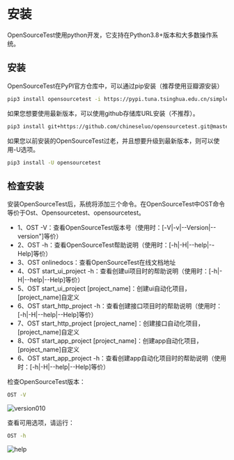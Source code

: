 # 安装

OpenSourceTest使用python开发，它支持在Python3.8+版本和大多数操作系统。

## 安装

OpenSourceTest在PyPI官方仓库中，可以通过pip安装（推荐使用豆瓣源安装）

~~~bash
pip3 install opensourcetest -i https://pypi.tuna.tsinghua.edu.cn/simple
~~~

如果您想要使用最新版本，可以使用github存储库URL安装（不推荐）。

~~~bash
pip3 install git+https://github.com/chineseluo/opensourcetest.git@master
~~~

如果您以前安装的OpenSourceTest过老，并且想要升级到最新版本，则可以使用-U选项。

~~~bash
pip3 install -U opensourcetest
~~~

## 检查安装

安装OpenSourceTest后，系统将添加三个命令。在OpenSourceTest中OST命令等价于Ost、Opensourcetest、opensourcetest。

- 1、OST -V：查看OpenSourceTest版本号（使用时：[-V|-v|--Version|--version"]等价）
- 2、OST -h：查看OpenSourceTest帮助说明（使用时：[-h|-H|--help|--Help]等价）
- 3、OST onlinedocs：查看OpenSourceTest在线文档地址
- 4、OST start_ui_project -h：查看创建ui项目时的帮助说明（使用时：[-h|-H|--help|--Help]等价）
- 5、OST start_ui_project [project_name]：创建ui自动化项目，[project_name]自定义
- 6、OST start_http_project -h：查看创建接口项目时的帮助说明（使用时：[-h|-H|--help|--Help]等价）
- 7、OST start_http_project [project_name]：创建接口自动化项目，[project_name]自定义
- 8、OST start_app_project [project_name]：创建app自动化项目，[project_name]自定义
- 6、OST start_app_project -h：查看创建app自动化项目时的帮助说明（使用时：[-h|-H|--help|--Help]等价）

检查OpenSourceTest版本：

~~~bash
OST -V
~~~

![version010](./images/installation/version010.png)

查看可用选项，请运行：

~~~bash
OST -h
~~~

![help](./images/installation/help.jpg)

